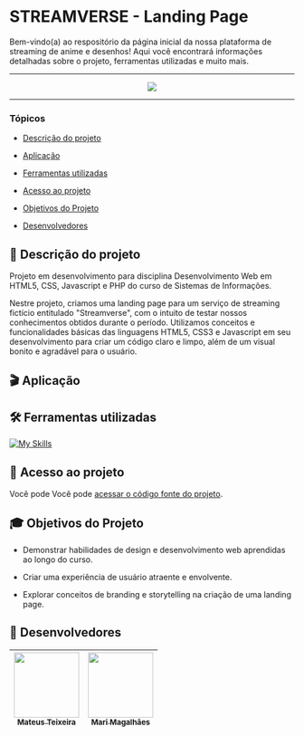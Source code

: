 # STREAMVERSE - Landing Page

  Bem-vindo(a) ao respositório da página inicial da nossa plataforma de streaming de anime e desenhos! Aqui você encontrará informações detalhadas sobre o projeto, ferramentas utilizadas e muito mais.

<hr>

<p align="center">
   <img src="http://img.shields.io/static/v1?label=STATUS&message=EM%20DESENVOLVIMENTO&color=RED&style=for-the-badge" #vitrinedev/>
</p>

<hr>

### Tópicos 

- [Descrição do projeto](#descrição-do-projeto)

- [Aplicação](#aplicação)

- [Ferramentas utilizadas](#ferramentas-utilizadas)

- [Acesso ao projeto](#acesso-ao-projeto)

- [Objetivos do Projeto](#objetivos-do-projeto)

- [Desenvolvedores](#desenvolvedores)

## 📃 Descrição do projeto 

<p align="justify">
 
Projeto em desenvolvimento para disciplina Desenvolvimento Web em HTML5, CSS, Javascript e PHP do curso de Sistemas de Informações. 

Nestre projeto, criamos uma landing page para um serviço de streaming fictício entitulado "Streamverse", com o intuito de testar nossos conhecimentos obtidos durante o período. Utilizamos conceitos e funcionalidades básicas das linguagens HTML5, CSS3 e Javascript em seu desenvolvimento para criar um código claro e limpo, além de um visual bonito e agradável para o usuário.


## 🎬 Aplicação


## 🛠️ Ferramentas utilizadas

[![My Skills](https://skillicons.dev/icons?i=html,css,js)](https://skillicons.dev)




## 📁 Acesso ao projeto

Você pode Você pode [acessar o código fonte do projeto](https://github.com/MateusGT11/).




## 🎓 Objetivos do Projeto

 - Demonstrar habilidades de design e desenvolvimento web aprendidas ao longo do curso.
    
 - Criar uma experiência de usuário atraente e envolvente.
    
 - Explorar conceitos de branding e storytelling na criação de uma landing page.


## 🌟 Desenvolvedores

| [<img src="https://avatars.githubusercontent.com/u/133241955?v=4" width=115><br><sub>Mateus Teixeira</sub>](https://github.com/MateusGT11) |  [<img src="https://avatars.githubusercontent.com/u/104236643?v=4" width=115><br><sub>Mari Magalhães</sub>](https://github.com/scppuna)  |
| :---: | :---: 
